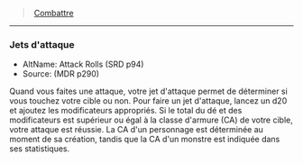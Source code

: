 ﻿---
!Generic
Id: combat_hd.md#jets-dattaque
ParentLink: combat_hd.md#combattre
Name: Jets d'attaque
ParentName: Combattre
NameLevel: 3
AltName: Attack Rolls (SRD p94)
Source: (MDR p290)
Attributes: {}
---
> [Combattre](hd_combat.md)

---

### Jets d'attaque

- AltName: Attack Rolls (SRD p94)
- Source: (MDR p290)

Quand vous faites une attaque, votre jet d'attaque permet de déterminer si vous touchez votre cible ou non. Pour faire un jet d'attaque, lancez un d20 et ajoutez les modificateurs appropriés. Si le total du dé et des modificateurs est supérieur ou égal à la classe d'armure (CA) de votre cible, votre attaque est réussie. La CA d'un personnage est déterminée au moment de sa création, tandis que la CA d'un monstre est indiquée dans ses statistiques.

